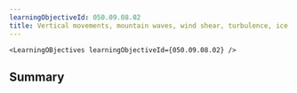 ```yaml
---
learningObjectiveId: 050.09.08.02
title: Vertical movements, mountain waves, wind shear, turbulence, ice accretion
---
```


```tsx eval
<LearningOBjectives learningObjectiveId={050.09.08.02} />
```

## Summary
